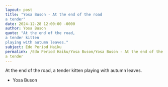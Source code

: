 ```yaml
---
layout: post
title: "Yosa Buson - At the end of the road
a tender"
date: 2024-12-28 12:00:00 -0000
author: Yosa Buson
quote: "At the end of the road,
a tender kitten
playing with autumn leaves."
subject: Edo Period Haiku
permalink: /Edo Period Haiku/Yosa Buson/Yosa Buson - At the end of the road
a tender
---
```


At the end of the road,
a tender kitten
playing with autumn leaves.

- Yosa Buson
